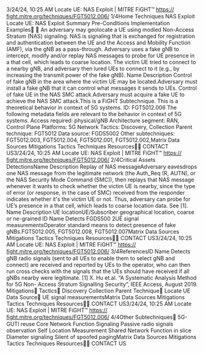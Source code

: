 3/24/24, 10:25 AM Locate UE: NAS Exploit | MITRE FiGHT™
https://ﬁght.mitre.org/techniques/FGT5012.006/ 1/4Home Techniques NAS Exploit
Locate UE: NAS Exploit
Summary
Pre-Conditions
Implementation Examples󰅂 󰅂
An adversary may geolocate a UE using modi ed Non-Access
Stratum (NAS) signaling.
NAS is signaling that is exchanged for registration and
authentication between the UE and the Access and Mobility
Function (AMF), via the gNB as a pass-through. Adversary
uses a fake gNB to intercept, modify and/or replay NAS
messages to probe for UE presence in a that cell, which leads
to coarse location. The victim UE tried to connect to a nearby
gNB, and adversary then lured UEs to connect to it (e.g., by
increasing the transmit power of the fake gNB).
Name Description
Control of fake gNB in the area
where the victim UE may be
located.Adversary must install a
fake gNB that it can
control what messages
it sends to UEs.
Control of fake UE in the NAS
SMC attack.Adversary must acquire
a fake UE to achieve the
NAS SMC attack.This is a FiGHT
Subtechnique.
This is a theoretical behavior
in context of 5G systems.
ID: FGT5012.006
The following metadata
fields are relevant to the
behavior in context of 5G
systems.
Access required:
physical/gNB
Architecture segment: RAN,
Control Plane
Platforms: 5G Network
Tactics: Discovery,
Collection
Parent technique: FGT5012
Data source: FGDS5002
Other subtechniques:
FGT5012.003,
FGT5012.004,
FGT5012.001,
FGT5012.002,Matrix Data Sources Mitigations Tactics Techniques Resources󰍝󰇙
CONTACT US3/24/24, 10:25 AM Locate UE: NAS Exploit | MITRE FiGHT™
https://ﬁght.mitre.org/techniques/FGT5012.006/ 2/4Critical Assets
DetectionsName Description
Replay of NAS messageAdversary eavesdrops
one NAS message from
the legitimate network
(the Auth\_Req (R,
AUTN), or the NAS
Security Mode
Command (SMC)), then
replays that NAS
message whenever it
wants to check whether
the victim UE is nearby,
since the type of error
(or response, in the case
of SMC) received from
the responder indicates
whether it's the victim
UE or not. Thus,
adversary can probe for
UE’s presence in a that
cell, which leads to
coarse location data.
See [1].
Name Description
UE locationUE/Subscriber
geographical location,
coarse or  ne-grained
ID Name Detects
FGDS500
2UE signal
measurementsOperator standard
means to detect
presence of fake gNBs.FGT5012.005,
FGT5012.008, FGT5012.007Matrix Data Sources Mitigations Tactics Techniques Resources󰍝󰇙
CONTACT US3/24/24, 10:25 AM Locate UE: NAS Exploit | MITRE FiGHT™
https://ﬁght.mitre.org/techniques/FGT5012.006/ 3/4ReferencesID Name Detects
gNB radio signals (sent
to all UEs to enable
them to select gNB and
connect) are received
and reported by UEs to
the operator, who can
then run cross checks
with the signals that the
UEs should have
received if all gNBs
nearby were legitimate.
[1] X. Hu et.al. “A Systematic Analysis Method for 5G Non-
Access Stratum Signalling Security”, IEEE Access, August
2019.
Mitigations󰅀
Tactics󰅀
Discovery
Collection
Parent Technique󰅀
Locate UE
Data Source󰅀
UE signal measurementsMatrix Data Sources Mitigations Tactics Techniques Resources󰍝󰇙
CONTACT US3/24/24, 10:25 AM Locate UE: NAS Exploit | MITRE FiGHT™
https://ﬁght.mitre.org/techniques/FGT5012.006/ 4/4Other Subtechniques󰅀
5G-GUTI reuse
Core Network Function Signaling
Passive radio signals observation
Self Location Measurement
Shared Network Function in slice
Diameter signaling
Silent of spoofed pagingMatrix Data Sources Mitigations Tactics Techniques Resources󰍝󰇙
CONTACT US